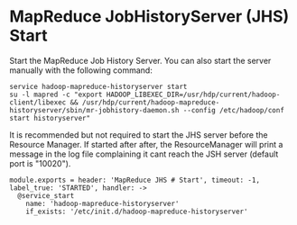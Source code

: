 
# MapReduce JobHistoryServer (JHS) Start

Start the MapReduce Job History Server. You can also start the server manually with the
following command:

```
service hadoop-mapreduce-historyserver start
su -l mapred -c "export HADOOP_LIBEXEC_DIR=/usr/hdp/current/hadoop-client/libexec && /usr/hdp/current/hadoop-mapreduce-historyserver/sbin/mr-jobhistory-daemon.sh --config /etc/hadoop/conf start historyserver"
```

It is recommended but not required to start the JHS server before the Resource
Manager. If started after after, the ResourceManager will print a message in the
log file complaining it cant reach the JSH server (default port is "10020").

    module.exports = header: 'MapReduce JHS # Start', timeout: -1, label_true: 'STARTED', handler: ->
      @service_start
        name: 'hadoop-mapreduce-historyserver'
        if_exists: '/etc/init.d/hadoop-mapreduce-historyserver'
